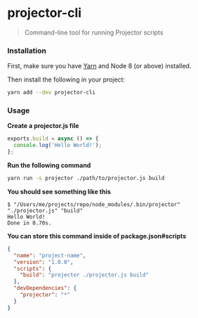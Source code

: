# projector-cli

> Command-line tool for running Projector scripts

### Installation

First, make sure you have [Yarn](https://yarnpkg.com/) and Node 8 (or above)
installed.

Then install the following in your project:

```sh
yarn add --dev projector-cli
```

### Usage

**Create a projector.js file**

```js
exports.build = async () => {
  console.log('Hello World!');
};
```

**Run the following command**

```sh
yarn run -s projector ./path/to/projector.js build
```

**You should see something like this**

```
$ "/Users/me/projects/repo/node_modules/.bin/projector" "./projector.js" "build"
Hello World!
Done in 0.70s.
```

**You can store this command inside of package.json#scripts**

```json
{
  "name": "project-name",
  "version": "1.0.0",
  "scripts": {
    "build": "projector ./projector.js build"
  },
  "devDependencies": {
    "projector": "*"
  }
}
```
